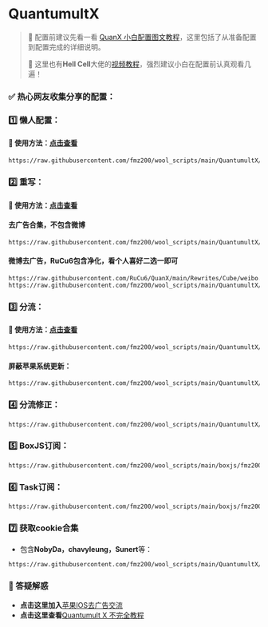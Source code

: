 # QuantumultX

> 📍 配置前建议先看一看 [QuanX 小白配置图文教程](How-To-Use.md)，这里包括了从准备配置到配置完成的详细说明。
>
> 📍 这里也有**Hell Cell**大佬的[视频教程](https://youtu.be/e8E8dtFaFUk)，强烈建议小白在配置前认真观看几遍！

### ✅ 热心网友收集分享的配置：
### 1️⃣ 懒人配置：
#### 🔔 使用方法：[点击查看](../QuantumultX/config/00-How-To-Use-Config.md)
```
https://raw.githubusercontent.com/fmz200/wool_scripts/main/QuantumultX/config/lanren.conf        
```

### 2️⃣ 重写：
#### 🔔 使用方法：[点击查看](../QuantumultX/rewrite/00-How-To-Use-Rewrite.md)
#### 去广告合集，不包含微博
```
https://raw.githubusercontent.com/fmz200/wool_scripts/main/QuantumultX/rewrite/chongxie.txt
```
#### 微博去广告，RuCu6包含净化，看个人喜好二选一即可
```
https://raw.githubusercontent.com/RuCu6/QuanX/main/Rewrites/Cube/weibo.snippet
https://raw.githubusercontent.com/fmz200/wool_scripts/main/QuantumultX/rewrite/weibo.snippet
```

### 3️⃣ 分流：
#### 🔔 使用方法：[点击查看](../QuantumultX/filter/00-How-To-Use-Filter.md)
```
https://raw.githubusercontent.com/fmz200/wool_scripts/main/QuantumultX/filter/fenliu.list
```
#### 屏蔽苹果系统更新：
```
https://raw.githubusercontent.com/fmz200/wool_scripts/main/QuantumultX/filter/apple.snippet
```

### 4️⃣ 分流修正：
```
https://raw.githubusercontent.com/fmz200/wool_scripts/main/QuantumultX/filter/fenliuxiuzheng.list
```

### 5️⃣ BoxJS订阅：
```
https://raw.githubusercontent.com/fmz200/wool_scripts/main/boxjs/fmz200.boxjs.json
```

### 6️⃣ Task订阅：
```
https://raw.githubusercontent.com/fmz200/wool_scripts/main/boxjs/fmz200_gallery.json
```

### 7️⃣ 获取cookie合集
- 包含**NobyDa，chavyleung，Sunert**等：
```
https://raw.githubusercontent.com/fmz200/wool_scripts/main/QuantumultX/rewrite/cookies.snippet
```

### 📮 答疑解惑
- **点击这里加入**[苹果IOS去广告交流](https://t.me/quguanggao)
- **点击这里查看**[Quantumult X 不完全教程](https://www.notion.so/Quantumult-X-1d32ddc6e61c4892ad2ec5ea47f00917) 
